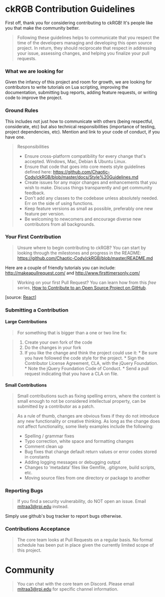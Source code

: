 # ckRGB Contribution Guidelines
First off, thank you for considering contributing to ckRGB! It's people like you that make the community better.

>Following these guidelines helps to communicate that you respect the time of the developers managing and developing this open source project. In return, they should reciprocate that respect in addressing your issue, assessing changes, and helping you finalize your pull requests.

### What we are looking for
Given the infancy of this project and room for growth, we are looking for contributors to write tutorials on Lua scripting, improving the documentation, submitting bug reports, adding feature requests, or writing code to improve the project.

### Ground Rules
This includes not just how to communicate with others (being respectful, considerate, etc) but also technical responsibilities (importance of testing, project dependencies, etc). Mention and link to your code of conduct, if you have one.

> Responsibilities
> * Ensure cross-platform compatibility for every change that's accepted. Windows, Mac, Debian & Ubuntu Linux.
> * Ensure that code that goes into core meets style guidelines defined here: https://github.com/Chaotic-Cody/ckRGB/blob/master/docs/Style%20Guidelines.md
> * Create issues for any major changes and enhancements that you wish to make. Discuss things transparently and get community feedback.
> * Don't add any classes to the codebase unless absolutely needed. Err on the side of using functions.
> * Keep feature versions as small as possible, preferably one new feature per version.
> * Be welcoming to newcomers and encourage diverse new contributors from all backgrounds.

### Your First Contribution
> Unsure where to begin contributing to ckRGB? You can start by looking through the milestones and progress in the README: https://github.com/Chaotic-Cody/ckRGB/blob/master/README.md

Here are a couple of friendly tutorials you can include: http://makeapullrequest.com/ and http://www.firsttimersonly.com/

> Working on your first Pull Request? You can learn how from this *free* series, [How to Contribute to an Open Source Project on GitHub](https://egghead.io/series/how-to-contribute-to-an-open-source-project-on-github).

[source: [React](https://github.com/facebook/react/blob/master/CONTRIBUTING.md#pull-requests)]  

### Submitting a Contribution
#### Large Contributions
>For something that is bigger than a one or two line fix:

>1. Create your own fork of the code
>2. Do the changes in your fork
>3. If you like the change and think the project could use it:
    * Be sure you have followed the code style for the project.
    * Sign the Contributor License Agreement, CLA, with the jQuery Foundation.
    * Note the jQuery Foundation Code of Conduct.
    * Send a pull request indicating that you have a CLA on file.

#### Small Contributions
> Small contributions such as fixing spelling errors, where the content is small enough to not be considered intellectual property, can be submitted by a contributor as a patch.

>As a rule of thumb, changes are obvious fixes if they do not introduce any new functionality or creative thinking. As long as the change does not affect functionality, some likely examples include the following:
>* Spelling / grammar fixes
>* Typo correction, white space and formatting changes
>* Comment clean up
>* Bug fixes that change default return values or error codes stored in constants
>* Adding logging messages or debugging output
>* Changes to ‘metadata’ files like Gemfile, .gitignore, build scripts, etc.
>* Moving source files from one directory or package to another

### Reporting Bugs
> If you find a security vulnerability, do NOT open an issue. Email mitraa3@rpi.edu instead.

Simply use github's bug tracker to report bugs otherwise.

### Contributions Acceptance
> The core team looks at Pull Requests on a regular basis. No formal schedule has been put in place given the currently limited scope of this project.

# Community
> You can chat with the core team on Discord. Please email mitraa3@rpi.edu for specific channel information.